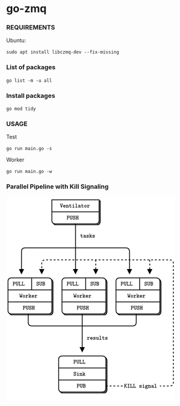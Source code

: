 # go-zmq

### REQUIREMENTS
Ubuntu:

```shell
sudo apt install libczmq-dev --fix-missing
```

### List of packages

```shell
go list -m -u all
```

### Install packages

```shell
go mod tidy
```

### USAGE

Test 

```shell
go run main.go -s
```

Worker

```shell
go run main.go -w
```


### Parallel Pipeline with Kill Signaling

![Parallel Pipeline with Kill Signaling](/documentation/assets/images/fig19.png "Parallel Pipeline with Kill Signaling")
